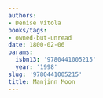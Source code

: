 ```yaml
---
authors:
- Denise Vitola
books/tags:
- owned-but-unread
date: 1800-02-06
params:
  isbn13: '9780441005215'
  year: '1998'
slug: '9780441005215'
title: Manjinn Moon
---
```


<!--more-->